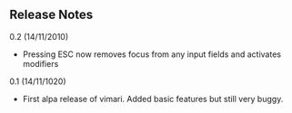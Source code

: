 Release Notes
-------------

0.2 (14/11/2010)
-	Pressing ESC now removes focus from any input fields and activates modifiers

0.1 (14/11/1020)
-	First alpa release of vimari.  Added basic features but still very buggy.
